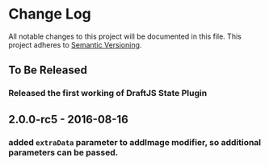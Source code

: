 # Change Log

All notable changes to this project will be documented in this file.
This project adheres to [Semantic Versioning](http://semver.org/).

## To Be Released

### Released the first working of DraftJS State Plugin

## 2.0.0-rc5 - 2016-08-16
### added `extraData` parameter to addImage modifier, so additional parameters can be passed.
